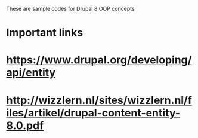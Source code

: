 These are sample codes for Drupal 8 OOP concepts
# Important links
# https://www.drupal.org/developing/api/entity
# http://wizzlern.nl/sites/wizzlern.nl/files/artikel/drupal-content-entity-8.0.pdf

